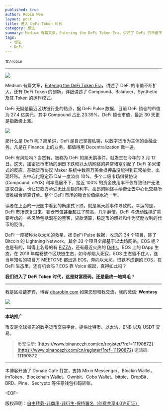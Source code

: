 ```yaml
---
published: true
author: Robin Wen
layout: post
title: 进入 DeFi Token 时代
category: 想法
summary: Medium 有篇文章，Entering the DeFi Token Era，讲述了 DeFi 的市值不断扩大，还有 DeFi Token 的创新，详细讲述了 Compound、Balancer、Synthetix 及其 Token 的运作模式。DeFi 一度被称为以太坊的救星。据 DeFi Pulse 数据，收录的 34 个项目，除了 Bitcoin 的 Lightning Network，其余 33 个项目全部基于以太坊网络。EOS 呢？也是有的，叫得上名号的有 PIZZA，还有最近火热的 Defis。EOS 上的 DApp 生态，在 2019 年席卷整个区块链生态，如今却陷入死寂。EOS 生态留不住人，连当年知名的项目方 MEETONE 都出逃 EOS，奔向以太坊。恨铁不成钢的 EOS，在 DeFi 生态里，还有机会吗？EOS 靠 Voice 崛起，真得如此吗？我们进入了 DeFi Token 时代，这是财富密码，还是最终一地鸡毛？
tags:
  - 想法
  - DeFi
---
```


`文/robin`

***

![](https://cdn.dbarobin.com/29qi7re.png)

Medium 有篇文章，[Entering the DeFi Token Era](https://medium.com/blockchain-capital-blog/entering-the-defi-token-era-820160f2fc1b)，讲述了 DeFi 的市值不断扩大，还有 DeFi Token 的创新，详细讲述了 Compound、Balancer、Synthetix 及其 Token 的运作模式。

DeFi 无疑是最近区块链行业的热点，据 DeFi Pulse 数据，目前 DeFi 锁仓的市值为 27.4 亿美元，其中 Compound 占比 23.39%。DeFi 锁仓市值，最近 30 天更是指数级上涨。

![](https://cdn.dbarobin.com/alad3k9.png)

那什么是 DeFi 呢？简单讲，Defi 是自己掌握私钥，以数字货币为主体的金融业务。凡是在 Finance 上的业务，都值得用 Decentralization 做一遍。

DeFi 有风险吗？当然有。被称为 DeFi 的黑天鹅事件，就发生在今年的 3 月 12 日。这天，加密货币市场的剧烈下跌和以太坊网络的异常堵塞引起了 DeFi 多米诺式的反应。基础货币协议 Maker 系统中数百万美金抵押品没能得到正常拍卖，出现坏账。去中心化稳定币 Dai 一度溢价 10%。多个二级市场借贷协议 (Compound, dYdX) 利率高居不下，接近 100% 的资金使用率不仅导致储户无法提取资金，也让贷款方承受无比高额的利率。高昂的网络手续费让去中心化交易所很难撮合清算订单。整个 DeFi 市场的锁仓价值缩水近一半。

读者在上面的一张图中看到的断崖式下跌，就是黑天鹅事件导致的。幸运的是，DeFi 市场恢复过来，锁仓市值甚至超过了前高，几乎翻倍。DeFi 与流动性挖矿需要考虑的一些风险包括潜在的黑客，贷款清算，稳定币的解挂和作为奖励收到的代币的贬值。

DeFi 一度被称为以太坊的救星。据 DeFi Pulse 数据，收录的 34 个项目，除了 Bitcoin 的 Lightning Network，其余 33 个项目全部基于以太坊网络。EOS 呢？也是有的，叫得上名号的有 [PIZZA](https://pizza.live)，还有最近火热的 [Defis](https://defis.network)。EOS 上的 DApp 生态，在 2019 年席卷整个区块链生态，如今却陷入死寂。EOS 生态留不住人，连当年知名的项目方 MEETONE 都出逃 EOS，奔向以太坊。恨铁不成钢的 EOS，在 DeFi 生态里，还有机会吗？EOS 靠 Voice 崛起，真得如此吗？

**我们进入了 DeFi Token 时代，这是财富密码，还是最终一地鸡毛**？

***

我是区块链罗宾，博客 [dbarobin.com](https://dbarobin.com/)
如果您想和我交流，我的微信: **Wentasy**

![](https://cdn.dbarobin.com/v4yywe2.png)

***

**本站推广**

币安是全球领先的数字货币交易平台，提供比特币、以太坊、BNB 以及 USDT 交易。

> 币安注册: [https://www.binancezh.com/cn/register/?ref=11190872](https://www.binancezh.com/cn/register/?ref=11190872)
> 邀请码: **11190872**

***

本博客开通了 Donate Cafe 打赏，支持 Mixin Messenger、Blockin Wallet、imToken、Blockchain Wallet、Ownbit、Cobo Wallet、bitpie、DropBit、BRD、Pine、Secrypto 等任意钱包扫码转账。

<center>
    <div class="--donate-button"
         data-button-id="f8b9df0d-af9a-460d-8258-d3f435445075"
    ></div>
</center>

–EOF–

版权声明：[自由转载-非商用-非衍生-保持署名（创意共享4.0许可证）](http://creativecommons.org/licenses/by-nc-nd/4.0/deed.zh)